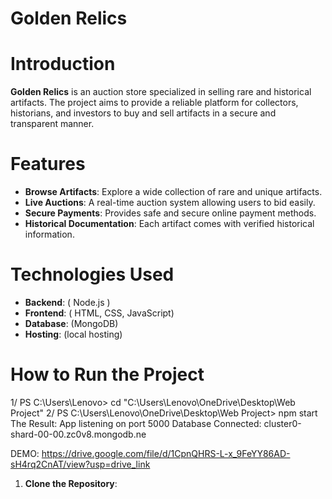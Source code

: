 # Golden Relics

#  Introduction
**Golden Relics** is an auction store specialized in selling rare and historical artifacts. The project aims to provide a reliable platform for collectors, historians, and investors to buy and sell artifacts in a secure and transparent manner.

#  Features
-  **Browse Artifacts**: Explore a wide collection of rare and unique artifacts.
-  **Live Auctions**: A real-time auction system allowing users to bid easily.
-  **Secure Payments**: Provides safe and secure online payment methods.
-  **Historical Documentation**: Each artifact comes with verified historical information.
 
#  Technologies Used
- **Backend**: ( Node.js )
- **Frontend**: ( HTML, CSS, JavaScript)
- **Database**: (MongoDB)
- **Hosting**: (local hosting)

#  How to Run the Project

1/ PS C:\Users\Lenovo> cd "C:\Users\Lenovo\OneDrive\Desktop\Web Project"
2/ PS C:\Users\Lenovo\OneDrive\Desktop\Web Project> npm start
The Result:
App listening on port 5000
Database Connected: cluster0-shard-00-00.zc0v8.mongodb.ne

DEMO: https://drive.google.com/file/d/1CpnQHRS-L-x_9FeYY86AD-sH4rq2CnAT/view?usp=drive_link
1. **Clone the Repository**:
   ```bash
   
